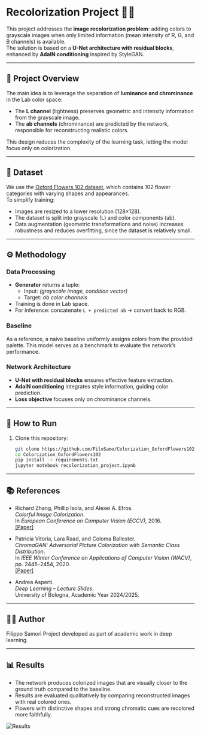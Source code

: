 # Recolorization Project 🌸🎨

This project addresses the **image recolorization problem**: adding colors to grayscale images when only limited information (mean intensity of R, G, and B channels) is available.  
The solution is based on a **U-Net architecture with residual blocks**, enhanced by **AdaIN conditioning** inspired by StyleGAN.

---

## 📝 Project Overview
The main idea is to leverage the separation of **luminance and chrominance** in the Lab color space:
- The **L channel** (lightness) preserves geometric and intensity information from the grayscale image.
- The **ab channels** (chrominance) are predicted by the network, responsible for reconstructing realistic colors.

This design reduces the complexity of the learning task, letting the model focus only on colorization.

---

## 📂 Dataset
We use the [Oxford Flowers 102 dataset](https://www.robots.ox.ac.uk/~vgg/data/flowers/102/), which contains 102 flower categories with varying shapes and appearances.  
To simplify training:
- Images are resized to a lower resolution (128×128).  
- The dataset is split into grayscale (L) and color components (ab).  
- Data augmentation (geometric transformations and noise) increases robustness and reduces overfitting, since the dataset is relatively small.

---

## ⚙️ Methodology

### Data Processing
- **Generator** returns a tuple:  
  - Input: *(grayscale image, condition vector)*  
  - Target: *ab color channels*  
- Training is done in Lab space.  
- For inference: concatenate `L + predicted ab` → convert back to RGB.  

### Baseline
As a reference, a naive baseline uniformly assigns colors from the provided palette. This model serves as a benchmark to evaluate the network’s performance.

### Network Architecture
- **U-Net with residual blocks** ensures effective feature extraction.  
- **AdaIN conditioning** integrates style information, guiding color prediction.  
- **Loss objective** focuses only on chrominance channels.  

---

## 🚀 How to Run
1. Clone this repository:
   ```bash
   git clone https://github.com/FiloSamo/Colorization_OxfordFlowers102.git
   cd Colorization_OxfordFlowers102
   pip install -r requirements.txt
   jupyter notebook recolorization_project.ipynb
---

## 📚 References

- Richard Zhang, Phillip Isola, and Alexei A. Efros.  
  *Colorful Image Colorization*.  
  In *European Conference on Computer Vision (ECCV)*, 2016.  
  [[Paper]](https://arxiv.org/abs/1603.08511)

- Patricia Vitoria, Lara Raad, and Coloma Ballester.  
  *ChromaGAN: Adversarial Picture Colorization with Semantic Class Distribution*.  
  In *IEEE Winter Conference on Applications of Computer Vision (WACV)*, pp. 2445–2454, 2020.  
  [[Paper]](https://arxiv.org/abs/1907.09837)

- Andrea Asperti.  
  *Deep Learning – Lecture Slides*.  
  University of Bologna, Academic Year 2024/2025.

---

## 🧑‍💻 Author

Filippo Samorì
Project developed as part of academic work in deep learning.

---

## 📊 Results
- The network produces colorized images that are visually closer to the ground truth compared to the baseline.  
- Results are evaluated qualitatively by comparing reconstructed images with real colored ones.  
- Flowers with distinctive shapes and strong chromatic cues are recolored more faithfully.  

![Results](results.png)
